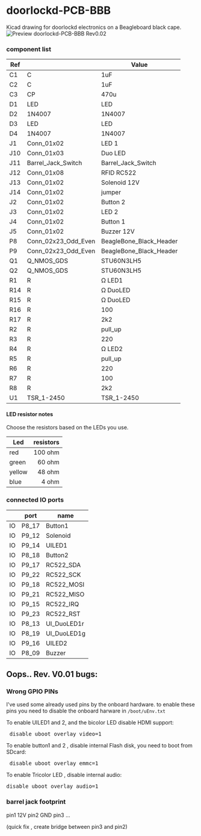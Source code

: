 # doorlockd-PCB-BBB

Kicad drawing for doorlockd electronics on a Beagleboard black cape.
![Preview doorlockd-PCB-BBB Rev0.02](https://raw.githubusercontent.com/wie-niet/doorlockd-PCB-BBB/master/preview-rev0.02.png)

### component list
|Ref| |Value|
| --- | --- | --- |
|C1|C|1uF |
|C2|C|1uF|
|C3|CP|470u|
|D1|LED|LED|
|D2|1N4007|1N4007|
|D3|LED|LED|
|D4|1N4007|1N4007|
|J1|Conn_01x02|LED 1|
|J10|Conn_01x03|Duo LED|
|J11|Barrel_Jack_Switch|Barrel_Jack_Switch|
|J12|Conn_01x08|RFID RC522|
|J13|Conn_01x02|Solenoid 12V|
|J14|Conn_01x02|jumper|
|J2|Conn_01x02|Button 2|
|J3|Conn_01x02|LED 2|
|J4|Conn_01x02|Button 1|
|J5|Conn_01x02|Buzzer 12V|
|P8|Conn_02x23_Odd_Even|BeagleBone_Black_Header|
|P9|Conn_02x23_Odd_Even|BeagleBone_Black_Header|
|Q1|Q_NMOS_GDS|STU60N3LH5|
|Q2|Q_NMOS_GDS|STU60N3LH5|
|R1|R|Ω LED1 |
|R14|R|Ω DuoLED|
|R15|R|Ω DuoLED|
|R16|R|100|
|R17|R|2k2|
|R2|R|pull_up|
|R3|R|220|
|R4|R|Ω LED2|
|R5|R|pull_up|
|R6|R|220|
|R7|R|100|
|R8|R|2k2|
|U1|TSR_1-2450|TSR_1-2450|

#### LED resistor notes
Choose the resistors based on the LEDs you use.

|Led |resistors|
| --- | ---: |
|red | 100 ohm|
|green | 60 ohm|
|yellow | 48 ohm|
|blue |4 ohm|


### connected IO ports
| |port|name|
| --- | --- | --- |
|IO|P8_17|Button1|
|IO|P9_12|Solenoid|
|IO|P9_14|UILED1|
|IO|P8_18|Button2|
|IO|P9_17|RC522_SDA|
|IO|P9_22|RC522_SCK|
|IO|P9_18|RC522_MOSI|
|IO|P9_21|RC522_MISO|
|IO|P9_15|RC522_IRQ|
|IO|P9_23|RC522_RST|
|IO|P8_13|UI_DuoLED1r|
|IO|P8_19|UI_DuoLED1g|
|IO|P9_16|UILED2|
|IO|P8_09|Buzzer|


## Oops.. Rev. V0.01 bugs:
### Wrong GPIO PINs
I've used some already used pins by the onboard hardware.
to enable these pins you need to disable the onboard harware in <code>/boot/uEnv.txt</code>

To enable UILED1 and 2, and the  bicolor LED disable HDMI support:
<pre> disable_uboot_overlay_video=1 </pre>

To enable button1 and 2 , disable internal Flash disk, you need to boot from SDcard:
<pre> disable_uboot_overlay_emmc=1 </pre>

To enable Tricolor LED , disable internal audio:
<pre>disable_uboot_overlay_audio=1 </pre>

### barrel jack footprint 
pin1 12V
pin2 GND
pin3 ...

(quick fix , create bridge between pin3 and pin2)

